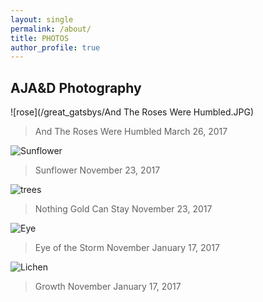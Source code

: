 ```yaml
---
layout: single
permalink: /about/
title: PHOTOS
author_profile: true
---
```

## AJA&D Photography
![rose](/great_gatsbys/And The Roses Were Humbled.JPG)
>And The Roses Were Humbled
>March 26, 2017


![Sunflower](/great_gatsbys/IMG_0670.JPG)
>Sunflower
>November 23, 2017


![trees](/great_gatsbys/IMG_0700-EFFECTS.jpg)
>Nothing Gold Can Stay
>November 23, 2017

![Eye](/great_gatsbys/IMG_1078.JPG)
>Eye of the Storm
>November January 17, 2017


![Lichen](great_gatsbys/IMG_1082.JPG)
>Growth
>November January 17, 2017
